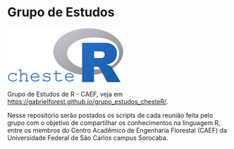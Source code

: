 # Grupo de Estudos

![](https://github.com/Gabrielforest/grupo_estudos_chesteR/blob/main/logo_chesteR.png?raw=true)

Grupo de Estudos de R - CAEF, veja em https://gabrielforest.github.io/grupo_estudos_chesteR/.  

Nesse repositório serão postados os scripts de cada reunião feita pelo grupo com o objetivo de compartilhar os conhecimentos na linguagem R, entre os membros
do Centro Acadêmico de Engenharia Florestal (CAEF) da Universidade Federal de São Carlos campus Sorocaba. 




